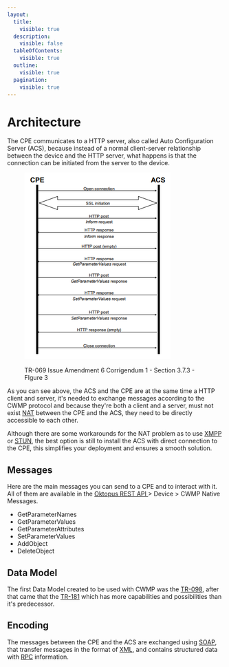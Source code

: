 ```yaml
---
layout:
  title:
    visible: true
  description:
    visible: false
  tableOfContents:
    visible: true
  outline:
    visible: true
  pagination:
    visible: true
---
```


# Architecture

The CPE communicates to a HTTP server, also called Auto Configuration Server (ACS), because instead of a normal client-server relationship between the device and the HTTP server, what happens is that the  connection can be initiated from the server to the device.

<figure><img src="../.gitbook/assets/image (2) (1) (1).png" alt=""><figcaption><p>TR-069 Issue Amendment 6 Corrigendum 1 - Section 3.7.3 - FIgure 3</p></figcaption></figure>

As you can see above, the ACS and the CPE are at the same time a HTTP client and server, it's needed to exchange messages according to the CWMP protocol and because they're both a client and a server, must not exist [NAT](https://en.wikipedia.org/wiki/Network\_address\_translation) between the CPE and the ACS, they need to be directly accessible to each other.

Although there are some workarounds for the NAT problem as to use [XMPP](https://app.gitbook.com/s/ys3ycSw4qx1SjsJeAo2N/) or [STUN](https://en.wikipedia.org/wiki/STUN), the best option is still to install the ACS with direct connection to the CPE, this simplifies your deployment and ensures a smooth solution.

## Messages

Here are the main messages you can send to a CPE and to interact with it. All of them are available in the [Oktopus REST API ](https://documenter.getpostman.com/view/18932104/2s93eR3vQY#96986790-3e2c-44fd-bc8c-9a6208f01516)> Device > CWMP Native Messages.

* GetParameterNames
* GetParameterValues
* GetParameterAttributes
* SetParameterValues
* AddObject
* DeleteObject

## Data Model

The first Data Model created to be used with CWMP was the [TR-098](https://cwmp-data-models.broadband-forum.org/tr-098-1-8-0.html), after that came that the [TR-181](https://usp-data-models.broadband-forum.org/tr-181-2-16-0-usp.html) which has more capabilities and possibilities than it's predecessor.

## Encoding

The messages between the CPE and the ACS are exchanged using [SOAP](https://www.geeksforgeeks.org/basics-of-soap-simple-object-access-protocol/), that transfer messages in the format of [XML](https://en.wikipedia.org/wiki/XML), and contains structured data with [RPC](https://en.wikipedia.org/wiki/Remote\_procedure\_call) information.

